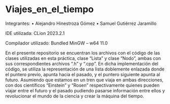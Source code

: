 # Viajes_en_el_tiempo
Integrantes:
•	Alejandro Hinestroza Gómez
•	Samuel Gutiérrez Jaramillo

IDE utilizada: 
CLion 2023.2.1

Compilador utilizado: 
Bundled MinGW – w64 11.0

En el presente repositorio se encuentran los archivos con el código de las clases utilizadas en esta práctica, clase “Lista” y clase “Nodo”, ambas con sus correspondientes archivos “.h” y “.cpp”. En dicha implementación del código, se utiliza la representación de una lista doblemente enlazada donde el puntero previo, apunta hacia el pasado, y el puntero siguiente apunta al futuro. 
Asumiendo que estamos en un tren que viaja en ambas direcciones, con dos científicos “Einstein” y “Rosen” respectivamente quienes pueden viajar entre el futuro y el pasado pudiendo pasarse información entre ellos y revolucionar el mundo de la ciencia y crear la máquina del tiempo. 
